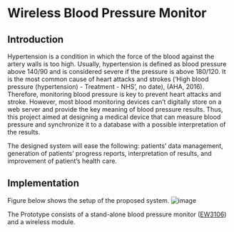 # Wireless Blood Pressure Monitor 
## Introduction 
Hypertension is a condition in which the force of the blood against the artery walls is too high. Usually, hypertension is defined as blood pressure above 140/90 and is considered severe if the pressure is above 180/120. It is the most common cause of heart attacks and strokes (‘High blood pressure (hypertension) - Treatment - NHS’, no date), (AHA, 2016). Therefore, monitoring blood pressure is key to prevent heart attacks and stroke. However, most blood monitoring devices can’t digitally store on a web server and provide the key meaning of blood pressure results. Thus, this project aimed at designing a medical device that can measure blood pressure and synchronize it to a database with a possible interpretation of the results. 

The designed system will ease the following: patients’ data management, generation of patients’ progress reports, interpretation of results, and improvement of patient’s health care.

## Implementation 
Figure below shows the setup of the proposed system. 
![image](https://user-images.githubusercontent.com/64351671/173663263-523745d6-992e-49ee-b7cb-0b88f81be3fd.png)

The Prototype consists of a stand-alone blood pressure monitor ([EW3106](https://www.amazon.co.uk/Panasonic-Diagnostec-EW3106-Pressure-Monitor/dp/B0009OGHRW)) and a wireless module.




